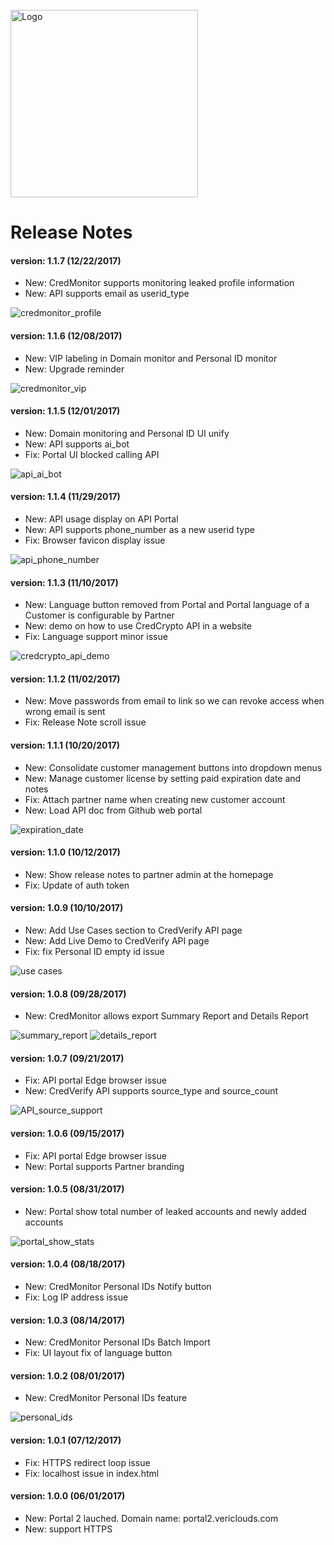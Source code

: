 <br>
<img src="https://www.vericlouds.com/wp-content/uploads/2017/10/logo-2.png" alt="Logo" style="width: 300px;">

# Release Notes

#### version: 1.1.7 (12/22/2017)
* New: CredMonitor supports monitoring leaked profile information
* New: API supports email as userid_type

![credmonitor_profile](https://appbugs.github.io/img/feature_credmonitor_profile.png "In addition to leaked passwords, CredMonitor now supports monitoring leaked profile data such as full name, physical address, phone number, and others.")

#### version: 1.1.6 (12/08/2017)
* New: VIP labeling in Domain monitor and Personal ID monitor
* New: Upgrade reminder

![credmonitor_vip](https://appbugs.github.io/img/feature_credmonitor_vip.png "CredMonitor supports label key employees as VIP. VIP accounts will be monitored daily and admin will be notified immediately when leaked passwords are found for VIPs.")

#### version: 1.1.5 (12/01/2017)
* New: Domain monitoring and Personal ID UI unify
* New: API supports ai_bot
* Fix: Portal UI blocked calling API

![api_ai_bot](https://appbugs.github.io/img/feature_api_ai_bot.png "API supports AI bot which can intelligently find more leaked passwords for the same user. 6% additional leaked passwords can be found with this version of AI bot.")

#### version: 1.1.4 (11/29/2017)
* New: API usage display on API Portal
* New: API supports phone_number as a new userid type
* Fix: Browser favicon display issue

![api_phone_number](https://appbugs.github.io/img/feature_api_phonenumber.png "API supports query with phone number as user identity.")

#### version: 1.1.3 (11/10/2017)
* New: Language button removed from Portal and Portal language of a Customer is configurable by Partner
* New: demo on how to use CredCrypto API in a website
* Fix: Language support minor issue

![credcrypto_api_demo](https://appbugs.github.io/img/demo_registration.png "Website Registration demo using VeriClouds CredCrypto API. All user data will be double encrypted and are uncrackable even if database is stolen.")

#### version: 1.1.2 (11/02/2017)
* New: Move passwords from email to link so we can revoke access when wrong email is sent
* Fix: Release Note scroll issue

#### version: 1.1.1 (10/20/2017)
* New: Consolidate customer management buttons into dropdown menus
* New: Manage customer license by setting paid expiration date and notes
* Fix: Attach partner name when creating new customer account
* New: Load API doc from Github web portal

![expiration_date](https://appbugs.github.io/img/manage_paid_expiration_feature.png "Expiration date and notes feature. Only partner role admin can use the feature in Customer Management section.")

#### version: 1.1.0 (10/12/2017)
* New: Show release notes to partner admin at the homepage
* Fix: Update of auth token

#### version: 1.0.9 (10/10/2017)
* New: Add Use Cases section to CredVerify API page
* New: Add Live Demo to CredVerify API page
* Fix: fix Personal ID empty id issue

![use cases](https://appbugs.github.io/img/feature_usecases.png "Use Cases feature. You can see it after clicking CredVerify API in front page. Click on Live Demo button to try a live demo of web login with CredVerify enabled.")

#### version: 1.0.8 (09/28/2017)
* New: CredMonitor allows export Summary Report and Details Report

![summary_report](https://appbugs.github.io/img/summary_report_feature.png "Summary Report feature. Partner role admin can use this feature in Customer Management to export a summary report for a given Customer.")
![details_report](https://appbugs.github.io/img/details_report_feature.png "Details Report feature. Partner role admin can use this feature in Customer Management to export a details report for a given Customer.")

#### version: 1.0.7 (09/21/2017)
* Fix: API portal Edge browser issue
* New: CredVerify API supports source_type and source_count

![API_source_support](https://appbugs.github.io/img/API_source_type_count_feature.png "API source_type and source_count support. Customer can load source types and source counts for a given userid from the API. For more details, read the API Docs")

#### version: 1.0.6 (09/15/2017)
* Fix: API portal Edge browser issue
* New: Portal supports Partner branding

#### version: 1.0.5 (08/31/2017)
* New: Portal show total number of leaked accounts and newly added accounts

![portal_show_stats](https://appbugs.github.io/img/portal_show_stats_feature.png "Portal shows the total number of leaked accounts and newly added accounts in front page")

#### version: 1.0.4 (08/18/2017)
* New: CredMonitor Personal IDs Notify button
* Fix: Log IP address issue

#### version: 1.0.3 (08/14/2017)
* New: CredMonitor Personal IDs Batch Import
* Fix: UI layout fix of language button

#### version: 1.0.2 (08/01/2017)
* New: CredMonitor Personal IDs feature

![personal_ids](https://appbugs.github.io/img/personal_ids_feature.png "Personal IDs feature in CredMonitor. A Customer can use this feature to help its employees monitor leaked passwords based on personal email addresses.")

#### version: 1.0.1 (07/12/2017)
* Fix: HTTPS redirect loop issue
* Fix: localhost issue in index.html

#### version: 1.0.0 (06/01/2017)
* New: Portal 2 lauched. Domain name: portal2.vericlouds.com
* New: support HTTPS
